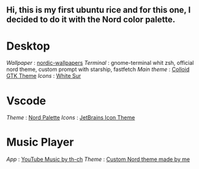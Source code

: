 ## Hi, this is my first ubuntu rice and for this one, I decided to do it with the Nord color palette.

# Desktop
*Wallpaper* : [nordic-wallpapers](https://github.com/linuxdotexe/nordic-wallpapers)
*Terminal* : gnome-terminal whit zsh, official nord theme, custom prompt with starship, fastfetch
*Main theme* : [Colloid GTK Theme](https://github.com/vinceliuice/Colloid-gtk-theme)
*Icons* : [White Sur](https://github.com/vinceliuice/WhiteSur-icon-theme) 

# Vscode
*Theme* : [Nord Palette](https://marketplace.visualstudio.com/items?itemName=Avetis.nord-palette&ssr=false#overview)
*Icons* : [JetBrains Icon Theme](https://marketplace.visualstudio.com/items?itemName=chadalen.vscode-jetbrains-icon-theme)

# Music Player 
*App* : [YouTube Music by th-ch](https://github.com/th-ch/youtube-music)
*Theme* : [Custom Nord theme made by me](https://github.com/Angus-Paillaugue/YT-Nord-Theme)